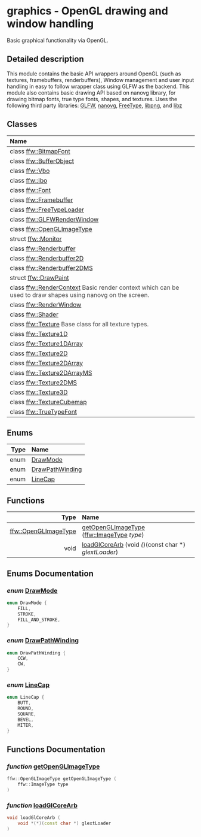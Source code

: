 graphics - OpenGL drawing and window handling
===================================

Basic graphical functionality via OpenGL. 

## Detailed description

This module contains the basic API wrappers around OpenGL (such as textures, framebuffers, renderbuffers), Window management and user input handling in easy to follow wrapper class using GLFW as the backend. This module also contains basic drawing API based on nanovg library, for drawing bitmap fonts, true type fonts, shapes, and textures. Uses the following third party libraries: [GLFW](http://www.glfw.org/), [nanovg](https://github.com/memononen/nanovg), [FreeType](https://www.freetype.org/), [libpng](http://www.libpng.org/pub/png/libpng.html), and [libz](http://www.zlib.net/) 


## Classes

| Name |
|:-----|
| class [ffw::BitmapFont](ffw_BitmapFont.html) |
| class [ffw::BufferObject](ffw_BufferObject.html) |
| class [ffw::Vbo](ffw_Vbo.html) |
| class [ffw::Ibo](ffw_Ibo.html) |
| class [ffw::Font](ffw_Font.html) |
| class [ffw::Framebuffer](ffw_Framebuffer.html) |
| class [ffw::FreeTypeLoader](ffw_FreeTypeLoader.html) |
| class [ffw::GLFWRenderWindow](ffw_GLFWRenderWindow.html) |
| class [ffw::OpenGLImageType](ffw_OpenGLImageType.html) |
| struct [ffw::Monitor](ffw_Monitor.html) |
| class [ffw::Renderbuffer](ffw_Renderbuffer.html) |
| class [ffw::Renderbuffer2D](ffw_Renderbuffer2D.html) |
| class [ffw::Renderbuffer2DMS](ffw_Renderbuffer2DMS.html) |
| struct [ffw::DrawPaint](ffw_DrawPaint.html) |
| class [ffw::RenderContext](ffw_RenderContext.html) <span style="opacity:0.8;">Basic render context which can be used to draw shapes using nanovg on the screen. </span> |
| class [ffw::RenderWindow](ffw_RenderWindow.html) |
| class [ffw::Shader](ffw_Shader.html) |
| class [ffw::Texture](ffw_Texture.html) <span style="opacity:0.8;">Base class for all texture types. </span> |
| class [ffw::Texture1D](ffw_Texture1D.html) |
| class [ffw::Texture1DArray](ffw_Texture1DArray.html) |
| class [ffw::Texture2D](ffw_Texture2D.html) |
| class [ffw::Texture2DArray](ffw_Texture2DArray.html) |
| class [ffw::Texture2DArrayMS](ffw_Texture2DArrayMS.html) |
| class [ffw::Texture2DMS](ffw_Texture2DMS.html) |
| class [ffw::Texture3D](ffw_Texture3D.html) |
| class [ffw::TextureCubemap](ffw_TextureCubemap.html) |
| class [ffw::TrueTypeFont](ffw_TrueTypeFont.html) |


## Enums

| Type | Name |
| -------: | :------- |
| enum | [DrawMode](#642b0610) |
| enum | [DrawPathWinding](#5ed40213) |
| enum | [LineCap](#795eeb36) |


## Functions

| Type | Name |
| -------: | :------- |
|  [ffw::OpenGLImageType](ffw_OpenGLImageType.html) | [getOpenGLImageType](#ed9106f9) ([ffw::ImageType](ffw.html#fa711f90) _type_)  |
|  void | [loadGlCoreArb](#92805e56) (void *(*)(const char *) _glextLoader_)  |


## Enums Documentation

### _enum_ <a id="642b0610" href="#642b0610">DrawMode</a>

```cpp
enum DrawMode {
    FILL,
    STROKE,
    FILL_AND_STROKE,
}
```



### _enum_ <a id="5ed40213" href="#5ed40213">DrawPathWinding</a>

```cpp
enum DrawPathWinding {
    CCW,
    CW,
}
```



### _enum_ <a id="795eeb36" href="#795eeb36">LineCap</a>

```cpp
enum LineCap {
    BUTT,
    ROUND,
    SQUARE,
    BEVEL,
    MITER,
}
```





## Functions Documentation

### _function_ <a id="ed9106f9" href="#ed9106f9">getOpenGLImageType</a>

```cpp
ffw::OpenGLImageType getOpenGLImageType (
    ffw::ImageType type
) 
```



### _function_ <a id="92805e56" href="#92805e56">loadGlCoreArb</a>

```cpp
void loadGlCoreArb (
    void *(*)(const char *) glextLoader
) 
```





